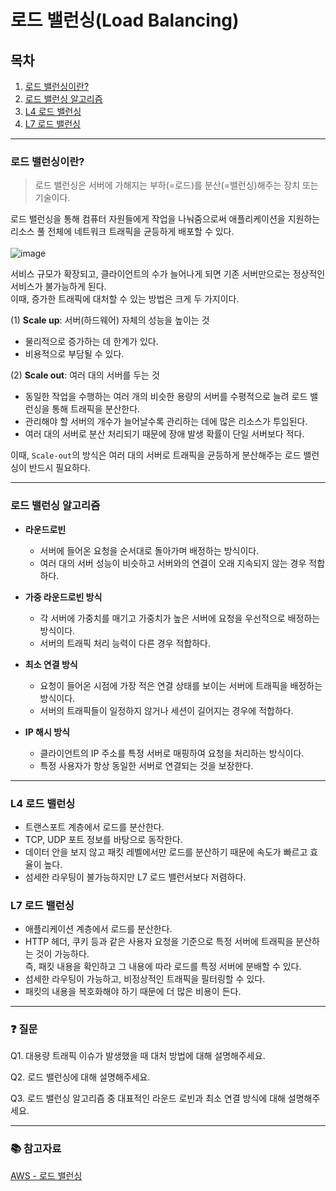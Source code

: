 # 로드 밸런싱(Load Balancing)

## 목차
1. [로드 밸런싱이란?](#로드-밸런싱이란)
2. [로드 밸런싱 알고리즘](#로드-밸런싱-알고리즘)
3. [L4 로드 밸런싱](#l4-로드-밸런싱)
4. [L7 로드 밸런싱](#l7-로드-밸런싱)

---

### 로드 밸런싱이란?

> 로드 밸런싱은 서버에 가해지는 부하(=로드)를 분산(=밸런싱)해주는 장치 또는 기술이다.

로드 밸런싱을 통해 컴퓨터 자원들에게 작업을 나눠줌으로써 애플리케이션을 지원하는 리소스 풀 전체에 네트워크 트래픽을 균등하게 배포할 수 있다.
<br></br>
![image](https://github.com/user-attachments/assets/d407f1fc-e73a-4742-9864-469b81b4c57f)

서비스 규모가 확장되고, 클라이언트의 수가 늘어나게 되면 기존 서버만으로는 정상적인 서비스가 불가능하게 된다. <br>
이때, 증가한 트래픽에 대처할 수 있는 방법은 크게 두 가지이다.

(1) **Scale up**: 서버(하드웨어) 자체의 성능을 높이는 것
  - 물리적으로 증가하는 데 한계가 있다.
  - 비용적으로 부담될 수 있다.
  
(2) **Scale out**: 여러 대의 서버를 두는 것
  - 동일한 작업을 수행하는 여러 개의 비슷한 용량의 서버를 수평적으로 늘려 로드 밸런싱을 통해 트래픽을 분산한다.
  - 관리해야 할 서버의 개수가 늘어날수록 관리하는 데에 많은 리소스가 투입된다.
  - 여러 대의 서버로 분산 처리되기 때문에 장애 발생 확률이 단일 서버보다 적다.

이때, `Scale-out`의 방식은 여러 대의 서버로 트래픽을 균등하게 분산해주는 로드 밸런싱이 반드시 필요하다.

---

### 로드 밸런싱 알고리즘

- **라운드로빈**
  - 서버에 들어온 요청을 순서대로 돌아가며 배정하는 방식이다.
  - 여러 대의 서버 성능이 비슷하고 서버와의 연결이 오래 지속되지 않는 경우 적합하다.

- **가중 라운드로빈 방식**
  - 각 서버에 가중치를 매기고 가중치가 높은 서버에 요청을 우선적으로 배정하는 방식이다.
  - 서버의 트래픽 처리 능력이 다른 경우 적합하다.

- **최소 연결 방식**
  - 요청이 들어온 시점에 가장 적은 연결 상태를 보이는 서버에 트래픽을 배정하는 방식이다.
  - 서버의 트래픽들이 일정하지 않거나 세션이 길어지는 경우에 적합하다.

- **IP 해시 방식**
  - 클라이언트의 IP 주소를 특정 서버로 매핑하여 요청을 처리하는 방식이다.
  - 특정 사용자가 항상 동일한 서버로 연결되는 것을 보장한다.

---

### L4 로드 밸런싱

- 트랜스포트 계층에서 로드를 분산한다.
- TCP, UDP 포트 정보를 바탕으로 동작한다.
- 데이터 안을 보지 않고 패킷 레벨에서만 로드를 분산하기 때문에 속도가 빠르고 효율이 높다.
- 섬세한 라우팅이 불가능하지만 L7 로드 밸런서보다 저렴하다.

### L7 로드 밸런싱

- 애플리케이션 계층에서 로드를 분산한다.
- HTTP 헤더, 쿠키 등과 같은 사용자 요청을 기준으로 특정 서버에 트래픽을 분산하는 것이 가능하다. <br>
  즉, 패킷 내용을 확인하고 그 내용에 따라 로드를 특정 서버에 분배할 수 있다.
- 섬세한 라우팅이 가능하고, 비정상적인 트래픽을 필터링할 수 있다.
- 패킷의 내용을 복호화해야 하기 때문에 더 많은 비용이 든다.

---

### ❓ 질문

Q1. 대용량 트래픽 이슈가 발생했을 때 대처 방법에 대해 설명해주세요.

Q2. 로드 밸런싱에 대해 설명해주세요.

Q3. 로드 밸런싱 알고리즘 중 대표적인 라운드 로빈과 최소 연결 방식에 대해 설명해주세요.

---
### 📚 참고자료
[AWS - 로드 밸런싱](https://aws.amazon.com/ko/what-is/load-balancing/)
